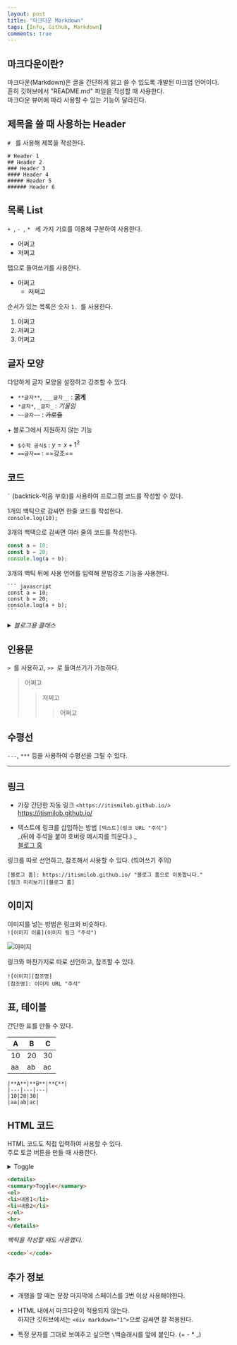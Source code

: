 ```yaml
---
layout: post
title: "마크다운 Markdown"
tags: [Info, Github, Markdown]
comments: true
---
```


## 마크다운이란?

마크다운(Markdown)은 글을 간단하게 읽고 쓸 수 있도록 개발된 마크업 언어이다.     
흔히 깃허브에서 "README.md" 파일을 작성할 때 사용한다.     
마크다운 뷰어에 따라 사용할 수 있는 기능이 달라진다.     


## 제목을 쓸 때 사용하는 Header

`# ` 를 사용해 제목을 작성한다.

```
# Header 1
## Header 2
### Header 3
#### Header 4
##### Header 5
###### Header 6
```

## 목록 List
`+ `, `- `, `* ` 세 가지 기호를 이용해 구분하여 사용한다.

+ 어쩌고
+ 저쩌고

탭으로 들여쓰기를 사용한다.
+ 어쩌고
	+ 저쩌고

순서가 있는 목록은 숫자 `1. `를 사용한다.
1. 어쩌고
2. 저쩌고
3. 어쩌고

## 글자 모양

다양하게 글자 모양을 설정하고 강조할 수 있다.

- `**글자**`, `___글자__` : __굵게__
- `*글자*`,  `_글자_` : _기울임_
- `~~글자~~` : ~~가로줄~~

\+ 블로그에서 지원하지 않는 기능
- `$수학 공식$` : $y = x + 1^2$
- `==글자==` : ==강조==

## 코드
<code class="language-plaintext highlighter-rouge">`</code> (backtick-억음 부호)를 사용하여 프로그램 코드를 작성할 수 있다.

1개의 백틱으로 감싸면 한줄 코드를 작성한다.     
`console.log(10);`

 3개의 백택으로 감싸면 여러 줄의 코드를 작성한다.     
``` javascript
const a = 10;
const b = 20;
console.log(a + b);
```


3개의 백틱 뒤에 사용 언어를 입력해 문법강조 기능을 사용한다.
<pre class="highlight"><code>``` javascript
const a = 10;
const b = 20;
console.log(a + b);
```</code></pre>


<details>
<summary><em>블로그용 클래스</em></summary>
한줄 코드 : code class="language-plaintext highlighter-rouge"
여러줄 코드 : pre class="highlight" > code
</details>


## 인용문

`> `를 사용하고, `>> `로 들여쓰기가 가능하다.
> 어쩌고
>> 저쩌고
>>> 어쩌고


## 수평선


`---`, `***` 등을 사용하여 수평선을 그릴 수 있다.

--- 


## 링크

- 가장 간단한 자동 링크 `<https://itismilob.github.io/>`          
<https://itismilob.github.io/>       



+ 텍스트에 링크를 삽입하는 방법 `[텍스트](링크 URL "주석")`        
_(뒤에 주석을 붙여 호버링 메시지를 띄운다.) _       
[블로그 홈](https://itismilob.github.io/ "블로그 홈")

링크를 따로 선언하고, 참조해서 사용할 수 있다. (띄어쓰기 주의)
```
[블로그 홈]: https://itismilob.github.io/ "블로그 홈으로 이동합니다."
[링크 미리보기][블로그 홈]
```




## 이미지

이미지를 넣는 방법은 링크와 비슷하다.          
`![이미지 이름](이미지 링크 "주석")`

![이미지](https://img.freepik.com/fotos-premium/baby-alpaca-plaza-principal-cusco_191371-288.jpg "Baby Alpaca")

링크와 마찬가지로 따로 선언하고, 참조할 수 있다.
```
![이미지][참조명]
[참조명]: 이미지 URL "주석"
```


## 표, 테이블

간단한 표를 만들 수 있다.

|**A**|**B**|**C**|
|---|---|---|
|10|20|30|
|aa|ab|ac|

```
|**A**|**B**|**C**|
|---|---|---|
|10|20|30|
|aa|ab|ac|
```


## HTML 코드

HTML 코드도 직접 입력하여 사용할 수 있다.           
주로 토글 버튼을 만들 때 사용한다. 
<details>
<summary>Toggle</summary>
<ol>
<li>내용1</li>
<li>내용2</li>
</ol>
<hr>
</details>

``` html
<details>
<summary>Toggle</summary>
<ol>
<li>내용1</li>
<li>내용2</li>
</ol>
<hr>
</details>
```

_백틱을 작성할 때도 사용했다._
``` html
<code>`</code>
```


## 추가 정보

- 개행을 할 때는 문장 마지막에 스페이스를 3번 이상 사용해야한다.

- HTML 내에서 마크다운이 적용되지 않는다.    
하지만 깃허브에서는 `<div markdown="1">`으로 감싸면 잘 적용된다.

- 특정 문자를 그대로 보여주고 싶으면 `\`백슬래시를 앞에 붙인다. (\+ \- \* \_)
